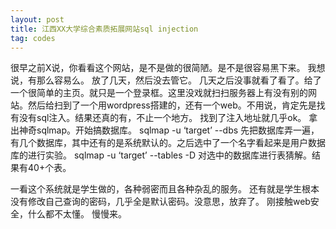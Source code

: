 ```yaml
---
layout: post
title: 江西XX大学综合素质拓展网站sql injection
tag: codes
---
```

很早之前X说，你看看这个网站，是不是做的很简陋。是不是很容易黑下来。
我想说，有那么容易么。
放了几天，然后没去管它。
几天之后没事就看了看了。给了一个很简单的主页。就只是一个登录框。这里没戏就扫扫服务器上有没有别的网站。然后给扫到了一个用wordpress搭建的，还有一个web。不用说，肯定先是找有没有sql注入。结果还真的有，不止一个地方。
找到了注入地址就几乎ok。
拿出神奇sqlmap。开始搞数据库。
sqlmap -u ‘target’ --dbs  先把数据库弄一遍，有几个数据库，其中还有的是系统默认的。之后选中了一个名字看起来是用户数据库的进行实验。
sqlmap -u ‘target’ --tables -D  对选中的数据库进行表猜解。结果有40+个表。

一看这个系统就是学生做的，各种弱密而且各种杂乱的服务。
还有就是学生根本没有修改自己查询的密码，几乎全是默认密码。没意思，放弃了。
刚接触web安全，什么都不太懂。
慢慢来。
